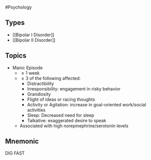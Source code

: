 #Psychology 
## Types
* [[Bipolar I Disorder]]
* [[Bipolar II Disorder]]
## Topics
* Manic Episode
	* $\displaystyle \geq 1$ week
	* $\displaystyle \geq 3$ of the following affected:
		* Distractibility
		* Irresponsibility: engagement in risky behavior
		* Grandiosity
		* Flight of ideas or racing thoughts
		* Activity or Agitation: increase in goal-oriented work/social activities
		* Sleep: Decreased need for sleep
		* Talkative: exaggerated desire to speak
	* Associated with high norepinephrine/serotonin levels
## Mnemonic
DIG FAST